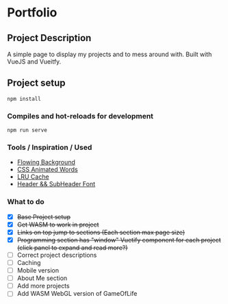 # Portfolio

## Project Description
A simple page to display my projects and to mess around with. Built with VueJS and Vueitfy.

## Project setup
```
npm install
```

### Compiles and hot-reloads for development
```
npm run serve
```

### Tools / Inspiration / Used
- [Flowing Background](https://codepen.io/y_endo/pen/gObOxoM?editors=1010)
- [CSS Animated Words](https://codepen.io/alphardex/pen/WNNVJeZ)
- [LRU Cache](https://www.npmjs.com/package/lru-cache)
- [Header && SubHeader Font](https://rubjo.github.io/victor-mono/)

### What to do
- [x] ~~Base Project setup~~
- [x]  ~~Get WASM to work in project~~
- [x] ~~Links on top jump to sections (Each section max page size)~~
- [x] ~~Programming section has "window" Vuetify component for each project (click panel to expand and read more?)~~
- [ ] Correct project descriptions
- [ ] Caching
- [ ] Mobile version
- [ ] About Me section
- [ ] Add more projects
- [ ] Add WASM WebGL version of GameOfLife
